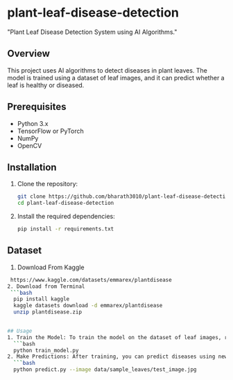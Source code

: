 # plant-leaf-disease-detection
"Plant Leaf Disease Detection System using AI Algorithms."

## Overview
This project uses AI algorithms to detect diseases in plant leaves. The model is trained using a dataset of leaf images, and it can predict whether a leaf is healthy or diseased.

## Prerequisites
- Python 3.x
- TensorFlow or PyTorch
- NumPy
- OpenCV

## Installation
1. Clone the repository:
   ```bash
   git clone https://github.com/bharath3010/plant-leaf-disease-detection.git
   cd plant-leaf-disease-detection
2. Install the required dependencies:
   ```bash
   pip install -r requirements.txt

## Dataset
1. Download From Kaggle
 ```bash
  https://www.kaggle.com/datasets/emmarex/plantdisease
2. Download from Terminal 
  ```bash
   pip install kaggle
   kaggle datasets download -d emmarex/plantdisease
   unzip plantdisease.zip
  

## Usage
1. Train the Model: To train the model on the dataset of leaf images, run:
   ```bash
   python train_model.py
2. Make Predictions: After training, you can predict diseases using new leaf images:
   ```bash
   python predict.py --image data/sample_leaves/test_image.jpg
